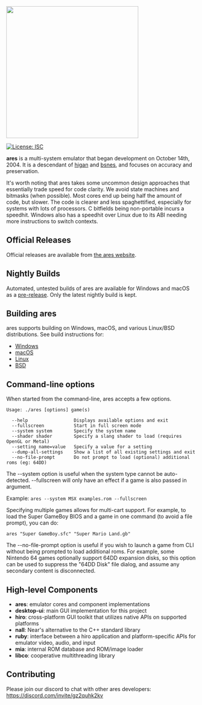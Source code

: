 <img src="https://github.com/ares-emulator/ares/blob/master/ares/ares/resource/logo@2x.png" width="350"/>

[![License: ISC](https://img.shields.io/badge/License-ISC-blue.svg)](https://github.com/higan-emu/ares/blob/master/LICENSE)

**ares** is a multi-system emulator that began development on October 14th, 2004.
It is a descendant of [higan](https://github.com/higan-emu/higan) and [bsnes](https://github.com/bsnes-emu/bsnes/), and focuses on accuracy and preservation.

It's worth noting that ares takes some uncommon design approaches that essentially trade speed for code clarity. We avoid state machines and bitmasks (when possible). Most cores end up being half the amount of code, but slower. The code is clearer and less spaghettified, especially for systems with lots of processors. C bitfields being non-portable incurs a speedhit. Windows also has a speedhit over Linux due to its ABI needing more instructions to switch contexts.

Official Releases
-----------------

Official releases are available from
[the ares website](https://ares-emu.net).

Nightly Builds
--------------

Automated, untested builds of ares are available for Windows and macOS as a [pre-release](https://github.com/ares-emulator/ares/releases/tag/nightly). 
Only the latest nightly build is kept.

Building ares
-------------

ares supports building on Windows, macOS, and various Linux/BSD distributions. See build instructions for:

* [Windows](https://github.com/ares-emulator/ares/wiki/Build-Instructions-For-Windows)
* [macOS](https://github.com/ares-emulator/ares/wiki/Build-Instructions-For-macOS)
* [Linux](https://github.com/ares-emulator/ares/wiki/Build-Instructions-For-Linux)
* [BSD](https://github.com/ares-emulator/ares/wiki/Build-Instructions-For-BSD)

Command-line options
--------------------

When started from the command-line, ares accepts a few options.

```
Usage: ./ares [options] game(s)

  --help                 Displays available options and exit
  --fullscreen           Start in full screen mode
  --system system        Specify the system name
  --shader shader        Specify a slang shader to load (requires OpenGL or Metal)
  --setting name=value   Specify a value for a setting
  --dump-all-settings    Show a list of all existing settings and exit
  --no-file-prompt       Do not prompt to load (optional) additional roms (eg: 64DD)
```

The --system option is useful when the system type cannot be auto-detected.
--fullscreen will only have an effect if a game is also passed in argument.

Example:
`ares --system MSX examples.rom --fullscreen`

Specifying multiple games allows for multi-cart support.  For example, to load
the Super GameBoy BIOS and a game in one command (to avoid a file prompt), you 
can do:

`ares "Super GameBoy.sfc" "Super Mario Land.gb"`

The --no-file-prompt option is useful if you wish to launch a game from CLI
without being prompted to load additional roms. For example, some Nintendo 64 
games optionally support 64DD expansion disks, so this option can be used to
suppress the "64DD Disk" file dialog, and assume any secondary content is 
disconnected.

High-level Components
---------------------

* __ares__:       emulator cores and component implementations
* __desktop-ui__: main GUI implementation for this project
* __hiro__:       cross-platform GUI toolkit that utilizes native APIs on supported platforms
* __nall__:       Near's alternative to the C++ standard library
* __ruby__:       interface between a hiro application and platform-specific APIs for emulator video, audio, and input
* __mia__:        internal ROM database and ROM/image loader
* __libco__:      cooperative multithreading library

Contributing
------------

Please join our discord to chat with other ares developers: https://discord.com/invite/gz2quhk2kv
